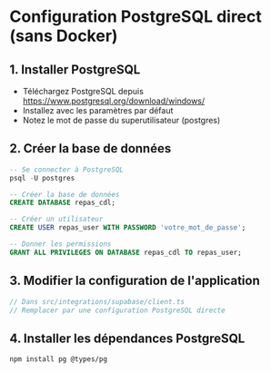 # Configuration PostgreSQL direct (sans Docker)

## 1. Installer PostgreSQL
- Téléchargez PostgreSQL depuis https://www.postgresql.org/download/windows/
- Installez avec les paramètres par défaut
- Notez le mot de passe du superutilisateur (postgres)

## 2. Créer la base de données
```sql
-- Se connecter à PostgreSQL
psql -U postgres

-- Créer la base de données
CREATE DATABASE repas_cdl;

-- Créer un utilisateur
CREATE USER repas_user WITH PASSWORD 'votre_mot_de_passe';

-- Donner les permissions
GRANT ALL PRIVILEGES ON DATABASE repas_cdl TO repas_user;
```

## 3. Modifier la configuration de l'application
```typescript
// Dans src/integrations/supabase/client.ts
// Remplacer par une configuration PostgreSQL directe
```

## 4. Installer les dépendances PostgreSQL
```bash
npm install pg @types/pg
```









